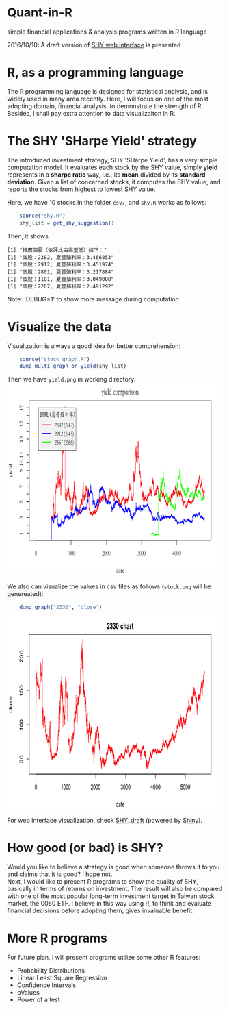 # Quant-in-R
simple financial applications &amp; analysis programs written in R language   
  
2016/10/10: A draft version of <a href='https://rkan.shinyapps.io/SHY_draft/'>SHY web interface</a> is presented

# R, as a programming language
The R programming language is designed for statistical analysis, and is widely used in many area recently. Here, I will focus on one of the most adopting domain, financial analysis, to demonstrate the strength of R.  Besides, I shall pay extra attention to data visualizaiton in R.  

# The SHY 'SHarpe Yield' strategy
The introduced investment strategy, SHY 'SHarpe Yield', has a very simple computation model. It evaluates each stock by the SHY value, simply **yield** represents in a **sharpe ratio** way, i.e., its **mean** divided by its **standard deviation**. Given a list of concerned stocks, it computes the SHY value, and reports the stocks from highest to lowest SHY value.  

Here, we have 10 stocks in the folder `csv/`, and `shy.R` works as follows:  
```r
    source("shy.R")
    shy_list = get_shy_suggestion()
```

Then, it shows
```
[1] "推薦個股（依評比由高至低）如下："
[1] "個股：2382, 夏普殖利率：3.466853"
[1] "個股：2912, 夏普殖利率：3.451974"
[1] "個股：2801, 夏普殖利率：3.217884"
[1] "個股：1101, 夏普殖利率：3.049088"
[1] "個股：2207, 夏普殖利率：2.491292"
```
Note: 'DEBUG=1' to show more message during computation  

# Visualize the data

Visualization is always a good idea for better comprehension:
```r
    source("stock_graph.R")
    dump_multi_graph_on_yield(shy_list)
```

Then we have `yield.png` in working directory:
<a href="https://raw.githubusercontent.com/r-kan/r-kan.github.io/master/images/Quant-in-R/yield.png" target="_blank"><img border="0" alt="show multiple yield values" src="https://raw.githubusercontent.com/r-kan/r-kan.github.io/master/images/Quant-in-R/yield.png" width="800" height="450"></a>

We also can visualize the values in csv files as follows (`stock.png` will be genereated):
```r
    dump_graph("2330", "close")
```

<a href="https://raw.githubusercontent.com/r-kan/r-kan.github.io/master/images/Quant-in-R/stock.png" target="_blank"><img border="0" alt="close values of 2330" src="https://raw.githubusercontent.com/r-kan/r-kan.github.io/master/images/Quant-in-R/stock.png" width="800" height="450"></a>

For web interface visualization, check <a href='https://rkan.shinyapps.io/SHY_draft/'>SHY_draft</a> (powered by <a href='https://github.com/rstudio/shiny'>Shiny</a>).  

# How good (or bad) is SHY? 
Would you like to believe a strategy is good when someone throws it to you and claims that it is good? I hope not.  
Next, I would like to present R programs to show the quality of SHY, basically in terms of returns on investment. The result will also be compared with one of the most popular long-term investment target in Taiwan stock market, the 0050 ETF. I believe in this way using R, to think and evaluate financial decisions before adopting them, gives invaluable benefit.  

# More R programs
For future plan, I will present programs utilize some other R features:  
* Probability Distributions
* Linear Least Square Regression
* Confidence Intervals
* pValues
* Power of a test
